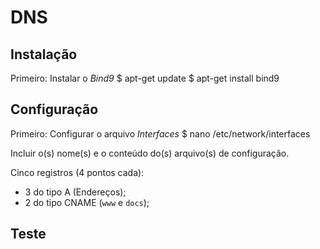 # DNS

## Instalação
Primeiro: Instalar o *Bind9*
  $ apt-get update
  $ apt-get install bind9

## Configuração
Primeiro: Configurar o arquivo *Interfaces*
  $ nano /etc/network/interfaces

Incluir o(s) nome(s) e o conteúdo do(s) arquivo(s) de configuração.

Cinco registros (4 pontos cada):

- 3 do tipo A (Endereços);
- 2 do tipo CNAME (`www` e `docs`);

## Teste



